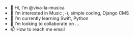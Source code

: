 - 👋 Hi, I’m @viva-la-musica
- 👀 I’m interested in Music ;-), simple coding, Django CMS
- 🌱 I’m currently learning Swift, Python
- 💞️ I’m looking to collaborate on ...
- 📫 How to reach me email

<!---
viva-la-musica/viva-la-musica is a ✨ special ✨ repository because its `README.md` (this file) appears on your GitHub profile.
You can click the Preview link to take a look at your changes.
--->
